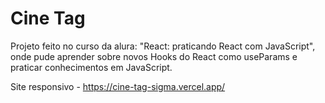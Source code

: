 # Cine Tag
Projeto feito no curso da alura: "React: praticando React com JavaScript", onde pude aprender sobre novos Hooks do React como useParams e praticar conhecimentos em JavaScript.

Site responsivo - https://cine-tag-sigma.vercel.app/ 
